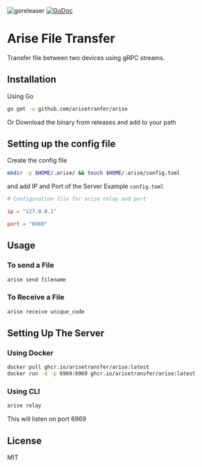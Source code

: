 ![goreleaser](https://github.com/arisetransfer/arise/workflows/goreleaser/badge.svg)
[![GoDoc](https://godoc.org/github.com/arisetransfer/arise?status.svg)](https://godoc.org/github.com/arisetranfer/arise)

# Arise File Transfer
Transfer file between two devices using gRPC streams.

## Installation
Using Go
```bash
go get -u github.com/arisetranfer/arise
```
Or Download the binary from releases and add to your path

## Setting up the config file
Create the config file
```bash
mkdir -p $HOME/.arise/ && touch $HOME/.arise/config.toml
```
and add IP and Port of the Server
Example `config.toml`
```toml
# Configuration file for arise relay and port

ip = "127.0.0.1"

port = "6969"
```

## Usage

### To send a File
```bash
arise send filename
```

### To Receive a File
```bash
arise receive unique_code
```

## Setting Up The Server

### Using Docker
```bash
docker pull ghcr.io/arisetransfer/arise:latest
docker run -d -p 6969:6969 ghcr.io/arisetransfer/arise:latest
```

### Using CLI
```bash
arise relay
```
This will listen on port 6969

## License
MIT
